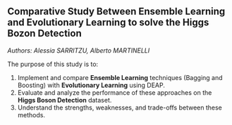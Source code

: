 ## Comparative Study Between Ensemble Learning and Evolutionary Learning to solve the Higgs Bozon Detection

_Authors: Alessia SARRITZU, Alberto MARTINELLI_
<br>

The purpose of this study is to:
1. Implement and compare **Ensemble Learning** techniques (Bagging and Boosting) with **Evolutionary Learning** using DEAP.
2. Evaluate and analyze the performance of these approaches on the **Higgs Boson Detection** dataset.
3. Understand the strengths, weaknesses, and trade-offs between these methods.
